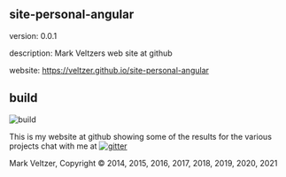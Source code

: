 ## site-personal-angular

version: 0.0.1

description: Mark Veltzers web site at github

website: https://veltzer.github.io/site-personal-angular

## build

![build](https://github.com/veltzer/site-personal-angular/workflows/build/badge.svg)

This is my website at github showing some of the results for the various projects
chat with me at [![gitter](https://badges.gitter.im/Join%20Chat.svg)](https://gitter.im/veltzer/mark.veltzer)

Mark Veltzer, Copyright © 2014, 2015, 2016, 2017, 2018, 2019, 2020, 2021
